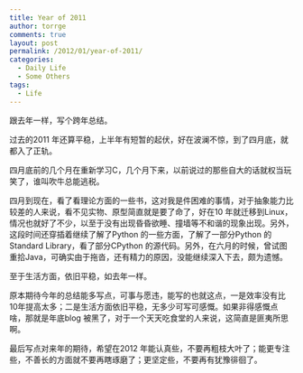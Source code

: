 ```yaml
---
title: Year of 2011
author: torrge
comments: true
layout: post
permalink: /2012/01/year-of-2011/
categories:
  - Daily Life
  - Some Others
tags:
  - Life
---
```

跟去年一样，写个跨年总结。

过去的2011 年还算平稳，上半年有短暂的起伏，好在波澜不惊，到了四月底，就都入了正轨。

四月底前的几个月在重新学习C，几个月下来，以前说过的那些自大的话就权当玩笑了，谁叫吹牛总能逃税。

四月到现在，看了看理论方面的一些书，这对我是件困难的事情，对于抽象能力比较差的人来说，看不见实物、原型简直就是要了命了，好在10 年就迁移到Linux，情况也就好了不少，以至于没有出现昏昏欲睡、撞墙等不和谐的现象出现。另外，这段时间还穿插着继续了解了Python 的一些方面，了解了一部分Python 的 Standard Library，看了部分CPython 的源代码。另外，在六月的时候，曾试图重拾Java，可确实由于拖沓，还有精力的原因，没能继续深入下去，颇为遗憾。

至于生活方面，依旧平稳，如去年一样。

原本期待今年的总结能多写点，可事与愿违，能写的也就这点，一是效率没有比10年提高太多；二是生活方面依旧平稳，无多少可写可感慨。如果非得感慨点啥，那就是年底blog 被黑了，对于一个天天吃食堂的人来说，这简直是匪夷所思啊。

最后写点对来年的期待，希望在2012 年能认真些，不要再粗枝大叶了；能更专注些，不善长的方面就不要再瞎琢磨了；更坚定些，不要再有犹豫徘徊了。